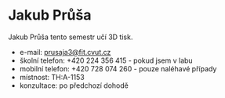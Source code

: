 # Jakub Průša 

Jakub Průša tento semestr učí 3D tisk.

  * e-mail: [prusaja3@fit.cvut.cz](mailto:prusaja3@fit.cvut.cz)
  * školní telefon: +420 224 356 415 - pokud jsem v labu
  * mobilní telefon: +420 728 074 260 - pouze naléhavé případy
  * místnost: TH:A-1153
  * konzultace: po předchozí dohodě
